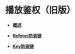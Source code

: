 # 播放鉴权（旧版）<a name="live010003"></a>

-   **[概述](概述-0.md)**  

-   **[Referer防盗链](Referer防盗链-1.md)**  

-   **[Key防盗链](Key防盗链-2.md)**  


